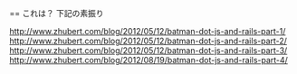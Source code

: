 == これは？
下記の素振り

http://www.zhubert.com/blog/2012/05/12/batman-dot-js-and-rails-part-1/
http://www.zhubert.com/blog/2012/05/12/batman-dot-js-and-rails-part-2/
http://www.zhubert.com/blog/2012/05/12/batman-dot-js-and-rails-part-3/
http://www.zhubert.com/blog/2012/08/19/batman-dot-js-and-rails-part-4/
